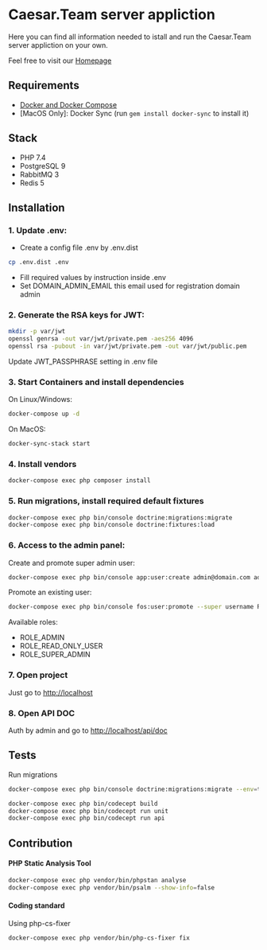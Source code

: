 Caesar.Team server appliction
===========
Here you can find all information needed to istall and run the Caesar.Team server appliction on your own.

Feel free to visit our [Homepage](https://github.com/caesar-team/caesar.team)

## Requirements

* [Docker and Docker Compose](https://docs.docker.com/engine/installation)
* [MacOS Only]: Docker Sync (run `gem install docker-sync` to install it)

## Stack
* PHP 7.4
* PostgreSQL 9
* RabbitMQ 3
* Redis 5

## Installation

### 1. Update .env:
- Create a config file .env by .env.dist
```bash 
cp .env.dist .env
```
- Fill required values by instruction inside .env
- Set DOMAIN_ADMIN_EMAIL this email used for registration domain admin

### 2. Generate the RSA keys for JWT: 
```bash
mkdir -p var/jwt
openssl genrsa -out var/jwt/private.pem -aes256 4096
openssl rsa -pubout -in var/jwt/private.pem -out var/jwt/public.pem
```

Update JWT_PASSPHRASE setting in .env file

### 3. Start Containers and install dependencies 
On Linux/Windows:
```bash
docker-compose up -d
```
On MacOS:
```bash
docker-sync-stack start
```

### 4. Install vendors
```bash
docker-compose exec php composer install
```

### 5. Run migrations, install required default fixtures
```bash
docker-compose exec php bin/console doctrine:migrations:migrate
docker-compose exec php bin/console doctrine:fixtures:load
```

### 6. Access to the admin panel:
Create and promote super admin user: 
```bash
docker-compose exec php bin/console app:user:create admin@domain.com admin@domain.com password --super-admin
```

Promote an existing user: 
```bash
docker-compose exec php bin/console fos:user:promote --super username ROLE_ADMIN
```

Available roles: 
- ROLE_ADMIN
- ROLE_READ_ONLY_USER
- ROLE_SUPER_ADMIN

### 7. Open project
Just go to [http://localhost](http://localhost)

### 8. Open API DOC
Auth by admin and go to [http://localhost/api/doc](http://localhost/api/doc)

## Tests
Run migrations
```bash
docker-compose exec php bin/console doctrine:migrations:migrate --env=test
```

```bash
docker-compose exec php bin/codecept build
docker-compose exec php bin/codecept run unit
docker-compose exec php bin/codecept run api
```

## Contribution

#### PHP Static Analysis Tool

```bash
docker-compose exec php vendor/bin/phpstan analyse   
docker-compose exec php vendor/bin/psalm --show-info=false
``` 

#### Coding standard

Using php-cs-fixer

```bash
docker-compose exec php vendor/bin/php-cs-fixer fix 
```

